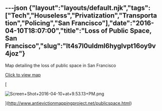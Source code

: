 ---json
{"layout":"layouts/default.njk","tags":["Tech","Houseless","Privatization","Transportation","Policing","San Francisco"],"date":"2016-04-10T18:07:00","title":"Loss of Public Space, San Francisco","slug":"lt4s7l0uldml6hyglvpt16oy9v4joz"}
---

Map detailing the loss of public space in San Francisco

[Click to view map](http://www.antievictionmappingproject.net/publicspace.html)

[

![Screen+Shot+2016-04-10+at+9.53.13+PM.png](https://images.squarespace-cdn.com/content/v1/52b7d7a6e4b0b3e376ac8ea2/1514056327092-3BY92N97NHRU281I5JP3/ke17ZwdGBToddI8pDm48kGydOMGoOGAutpXyowOci4AUqsxRUqqbr1mOJYKfIPR7LoDQ9mXPOjoJoqy81S2I8N_N4V1vUb5AoIIIbLZhVYxCRW4BPu10St3TBAUQYVKcCtbDJOueSd0js5DTgI9g_GmMO4WHmGC0sUongkTxy7bpaCbNHsf1x9FAslnV07u7/Screen%2BShot%2B2016-04-10%2Bat%2B9.53.13%2BPM.png)

](http://www.antievictionmappingproject.net/publicspace.html)